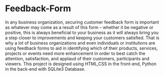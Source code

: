 # Feedback-Form
In any business organization, securing customer feedback form is important as whatever may come as a result of this form – whether it be negative or positive, this is always beneficial to your business as it will always bring you a step closer to improvements and keeping your customers satisfied.
That is why a lot of business organizations and even individuals or institutions are using feedback forms to aid in identifying which of their products, services, projects or events need more enhancement in order to best catch the attention, satisfaction, and applaud of their customers, participants and viewers. This project is designed using HTML,CSS in the front-end, Python in the back-end with SQLite3 Database.
